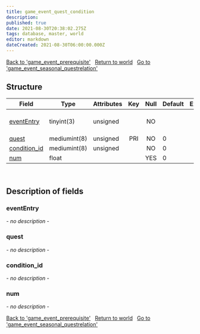 ```yaml
---
title: game_event_quest_condition
description: 
published: true
date: 2021-08-30T20:38:02.275Z
tags: database, master, world
editor: markdown
dateCreated: 2021-08-30T06:00:00.000Z
---
```


<a href="https://dev.trinitycore.info/en/database/master/world/game_event_prerequisite" class="mt-5 v-btn v-btn--depressed v-btn--flat v-btn--outlined theme--light v-size--default darkblue--text text--lighten-3"><span class="v-btn__content"><i aria-hidden="true" class="v-icon notranslate v-icon--left mdi mdi-arrow-left theme--light"></i><span>Back to 'game_event_prerequisite'</span></span></a>&nbsp;&nbsp;&nbsp;<a href="https://dev.trinitycore.info/en/database/master/world/home" class="mt-5 v-btn v-btn--depressed v-btn--flat v-btn--outlined theme--light v-size--default darkblue--text text--lighten-3"><span class="v-btn__content"><i aria-hidden="true" class="v-icon notranslate v-icon--left mdi mdi-home-outline theme--light"></i><span>Return to world</span></span></a>&nbsp;&nbsp;&nbsp;<a href="https://dev.trinitycore.info/en/database/master/world/game_event_seasonal_questrelation" class="mt-5 v-btn v-btn--depressed v-btn--flat v-btn--outlined theme--light v-size--default darkblue--text text--lighten-3"><span class="v-btn__content"><span>Go to 'game_event_seasonal_questrelation'</span><i aria-hidden="true" class="v-icon notranslate v-icon--right mdi mdi-arrow-right theme--light"></i></span></a>

## Structure

| Field | Type | Attributes | Key | Null | Default | Extra | Comment |
| --- | --- | --- | :---: | :---: | --- | --- | --- |
| [eventEntry](#evententry) | tinyint(3) | unsigned |  | NO |  |  | Entry of the game event. |
| [quest](#quest) | mediumint(8) | unsigned | PRI | NO | 0 |  |  |
| [condition_id](#condition_id) | mediumint(8) | unsigned |  | NO | 0 |  |  |
| [num](#num) | float |  |  | YES | 0 |  |  |
&nbsp;
## Description of fields

### eventEntry
*- no description -*
&nbsp;

### quest
*- no description -*
&nbsp;

### condition_id
*- no description -*
&nbsp;

### num
*- no description -*
&nbsp;

<a href="https://dev.trinitycore.info/en/database/master/world/game_event_prerequisite" class="mt-5 v-btn v-btn--depressed v-btn--flat v-btn--outlined theme--light v-size--default darkblue--text text--lighten-3"><span class="v-btn__content"><i aria-hidden="true" class="v-icon notranslate v-icon--left mdi mdi-arrow-left theme--light"></i><span>Back to 'game_event_prerequisite'</span></span></a>&nbsp;&nbsp;&nbsp;<a href="https://dev.trinitycore.info/en/database/master/world/home" class="mt-5 v-btn v-btn--depressed v-btn--flat v-btn--outlined theme--light v-size--default darkblue--text text--lighten-3"><span class="v-btn__content"><i aria-hidden="true" class="v-icon notranslate v-icon--left mdi mdi-home-outline theme--light"></i><span>Return to world</span></span></a>&nbsp;&nbsp;&nbsp;<a href="https://dev.trinitycore.info/en/database/master/world/game_event_seasonal_questrelation" class="mt-5 v-btn v-btn--depressed v-btn--flat v-btn--outlined theme--light v-size--default darkblue--text text--lighten-3"><span class="v-btn__content"><span>Go to 'game_event_seasonal_questrelation'</span><i aria-hidden="true" class="v-icon notranslate v-icon--right mdi mdi-arrow-right theme--light"></i></span></a>

